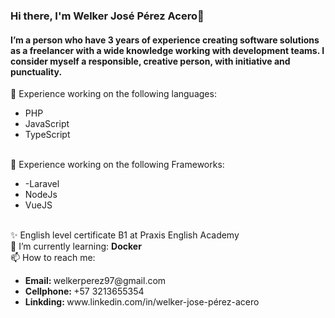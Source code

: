 ### Hi there, I'm Welker José Pérez Acero👋

<div class="header-content">
  
  <div class="text-content">
    <h4>I’m a person who have 3 years of experience creating software 
        solutions as a freelancer with a wide knowledge working with 
        development teams. I consider myself a responsible, creative person, with 
        initiative and punctuality.
    </h4>
  </div>
  
  🔭 Experience working on the following languages:
  <ul>
    <li>PHP</li>
     <li>JavaScript</li>
     <li>TypeScript</li>
  </ul>
      <br>
  🔭 Experience working on the following Frameworks:
  <ul>
      <li>-Laravel</li>
       <li>NodeJs</li>
       <li>VueJS</li>
  </ul>
  <br>
    ✨ English level certificate B1 at Praxis English Academy
  <br>
  🌱 I’m currently learning: <b>Docker</b> <br>
  📫 How to reach me: 
    <ul>
      <li> <b>Email: </b> welkerperez97@gmail.com </li>
       <li> <b>Cellphone: </b> +57 3213655354 </li>
       <li> <b> Linkding: </b> www.linkedin.com/in/welker-jose-pérez-acero </li>
  </ul>
  
</div>


<!--
**WelkerAcero/WelkerAcero** is a ✨ _special_ ✨ repository because its `README.md` (this file) appears on your GitHub profile.

Here are some ideas to get you started:

- 🔭 I’m currently working on ...
- 🌱 I’m currently learning ...
- 👯 I’m looking to collaborate on ...
- 🤔 I’m looking for help with ...
- 💬 Ask me about ...
- 📫 How to reach me: ...
- 😄 Pronouns: ...
- ⚡ Fun fact: ...
-->
